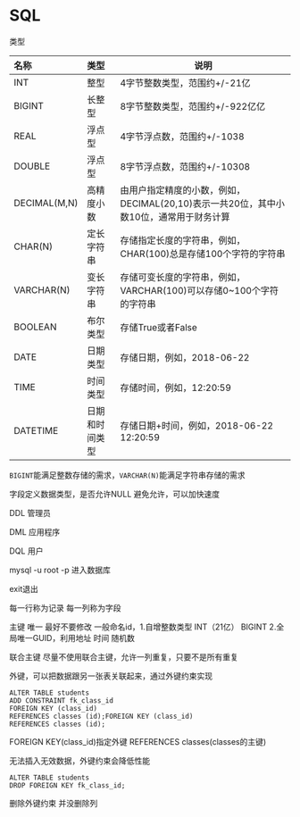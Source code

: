 # SQL

类型

| 名称         | 类型           | 说明                                                         |
| :----------- | :------------- | ------------------------------------------------------------ |
| INT          | 整型           | 4字节整数类型，范围约+/-21亿                                 |
| BIGINT       | 长整型         | 8字节整数类型，范围约+/-922亿亿                              |
| REAL         | 浮点型         | 4字节浮点数，范围约+/-1038                                   |
| DOUBLE       | 浮点型         | 8字节浮点数，范围约+/-10308                                  |
| DECIMAL(M,N) | 高精度小数     | 由用户指定精度的小数，例如，DECIMAL(20,10)表示一共20位，其中小数10位，通常用于财务计算 |
| CHAR(N)      | 定长字符串     | 存储指定长度的字符串，例如，CHAR(100)总是存储100个字符的字符串 |
| VARCHAR(N)   | 变长字符串     | 存储可变长度的字符串，例如，VARCHAR(100)可以存储0~100个字符的字符串 |
| BOOLEAN      | 布尔类型       | 存储True或者False                                            |
| DATE         | 日期类型       | 存储日期，例如，2018-06-22                                   |
| TIME         | 时间类型       | 存储时间，例如，12:20:59                                     |
| DATETIME     | 日期和时间类型 | 存储日期+时间，例如，2018-06-22 12:20:59                     |

`BIGINT`能满足整数存储的需求，`VARCHAR(N)`能满足字符串存储的需求

字段定义数据类型，是否允许NULL 避免允许，可以加快速度

DDL 管理员

DML 应用程序

DQL 用户

mysql -u root -p 进入数据库

exit退出

每一行称为记录 每一列称为字段

主键 唯一 最好不要修改 一般命名id，1.自增整数类型 INT（21亿） BIGINT 2.全局唯一GUID，利用地址 时间 随机数

联合主键 尽量不使用联合主键，允许一列重复，只要不是所有重复

外键，可以把数据跟另一张表关联起来，通过外键约束实现

```mysql
ALTER TABLE students
ADD CONSTRAINT fk_class_id
FOREIGN KEY (class_id)
REFERENCES classes (id);FOREIGN KEY (class_id)
REFERENCES classes (id);
```

FOREIGN KEY(class_id)指定外键 REFERENCES classes(classes的主键)

无法插入无效数据，外键约束会降低性能

```mysql
ALTER TABLE students
DROP FOREIGN KEY fk_class_id;
```

删除外键约束 并没删除列